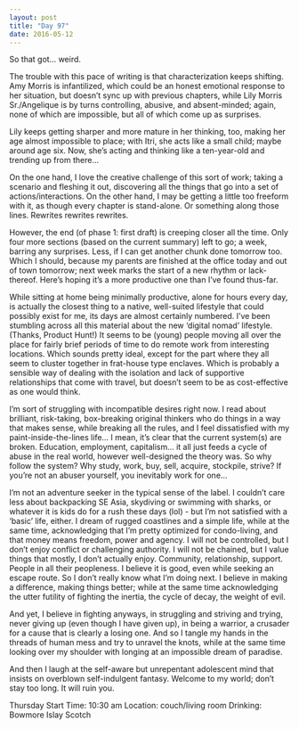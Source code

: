 ```yaml
---
layout: post
title: "Day 97"
date: 2016-05-12
---
```


So that got… weird. 

The trouble with this pace of writing is that characterization keeps shifting. Amy Morris is infantilized, which could be an honest emotional response to her situation, but doesn’t sync up with previous chapters, while Lily Morris Sr./Angelique is by turns controlling, abusive, and absent-minded; again, none of which are impossible, but all of which come up as surprises. 

Lily keeps getting sharper and more mature in her thinking, too, making her age almost impossible to place; with Itri, she acts like a small child; maybe around age six. Now, she’s acting and thinking like a ten-year-old and trending up from there… 

On the one hand, I love the creative challenge of this sort of work; taking a scenario and fleshing it out, discovering all the things that go into a set of actions/interactions. On the other hand, I may be getting a little too freeform with it, as though every chapter is stand-alone. Or something along those lines. Rewrites rewrites rewrites. 

However, the end (of phase 1: first draft) is creeping closer all the time. Only four more sections (based on the current summary) left to go; a week, barring any surprises. Less, if I can get another chunk done tomorrow too. Which I should, because my parents are finished at the office today and out of town tomorrow; next week marks the start of a new rhythm or lack-thereof. Here’s hoping it’s a more productive one than I’ve found thus-far. 

While sitting at home being minimally productive, alone for hours every day, is actually the closest thing to a native, well-suited lifestyle that could possibly exist for me, its days are almost certainly numbered. I’ve been stumbling across all this material about the new ‘digital nomad’ lifestyle. (Thanks, Product Hunt!) It seems to be (young) people moving all over the place for fairly brief periods of time to do remote work from interesting locations. Which sounds pretty ideal, except for the part where they all seem to cluster together in frat-house type enclaves. Which is probably a sensible way of dealing with the isolation and lack of supportive relationships that come with travel, but doesn’t seem to be as cost-effective as one would think. 

I’m sort of struggling with incompatible desires right now. I read about brilliant, risk-taking, box-breaking original thinkers who do things in a way that makes sense, while breaking all the rules, and I feel dissatisfied with my paint-inside-the-lines life… I mean, it’s clear that the current system(s) are broken. Education, employment, capitalism… it all just feeds a cycle of abuse in the real world, however well-designed the theory was. So why follow the system? Why study, work, buy, sell, acquire, stockpile, strive? If you’re not an abuser yourself, you inevitably work for one… 

I’m not an adventure seeker in the typical sense of the label. I couldn’t care less about backpacking SE Asia, skydiving or swimming with sharks, or whatever it is kids do for a rush these days (lol) - but I’m not satisfied with a ‘basic’ life, either. I dream of rugged coastlines and a simple life, while at the same time, acknowledging that I’m pretty optimized for condo-living, and that money means freedom, power and agency. I will not be controlled, but I don’t enjoy conflict or challenging authority. I will not be chained, but I value things that mostly, I don’t actually enjoy. Community, relationship, support. People in all their peopleness. I believe it is good, even while seeking an escape route. So I don’t really know what I’m doing next. I believe in making a difference, making things better; while at the same time acknowledging the utter futility of fighting the inertia, the cycle of decay, the weight of evil. 

And yet, I believe in fighting anyways, in struggling and striving and trying, never giving up (even though I have given up), in being a warrior, a crusader for a cause that is clearly a losing one. And so I tangle my hands in the threads of human mess and try to unravel the knots, while at the same time looking over my shoulder with longing at an impossible dream of paradise. 

And then I laugh at the self-aware but unrepentant adolescent mind that insists on overblown self-indulgent fantasy. Welcome to my world; don’t stay too long. It will ruin you.

Thursday
Start Time: 10:30 am
Location: couch/living room
Drinking: Bowmore Islay Scotch
